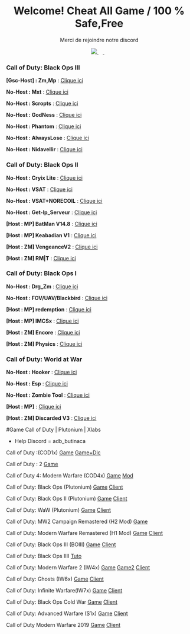 <h1 align='center'>
  Welcome! Cheat All Game /  100 % Safe,Free
</h1>

<p align='center'>
  Merci de rejoindre notre discord
</p>

<p align='center'>
 <a href="https://discord.gg/cod-fr">
    <img src="https://img.shields.io/badge/Discord-5865F2?style=for-the-badge&logo=discord&logoColor=white" />
  </a>&nbsp;&nbsp;
  <a href="https://www.youtube.com/channel/UCemI3wc64mr-lCyVysZZ0Eg">
  <img alt="" src="https://img.shields.io/badge/YouTube-FF0000?style=for-the-badge&logo=youtube&logoColor=white">
</a>&nbsp;&nbsp;
</p>

### Call of Duty: Black Ops III

**[Gsc-Host] : Zm,Mp** : [Clique ici](https://www.mediafire.com/file/cgy6n21tlyy7bfm/GSC+injector.zip/file)

**No-Host : Mxt** : [Clique ici](https://www.mediafire.com/file/zq2w719xpfjpk05/MXT+1.1.2.zip/file)

**No-Host : Scropts** : [Clique ici](https://mega.nz/file/oaUmDRLb#lLC9fxgjiFBL09wjCOBr7B13OaoKrwLXXo3GzEr5UuU)

**No-Host : GodNess** : [Clique ici](https://pastebin.com/iUVPmvRx)

**No-Host : Phantom** : [Clique ici](https://mega.nz/file/tWVkhRia#JehoVcYGJkFXhKOSiu0pSQTLBUaB3wIHuWPIwbzhP7I)

**No-Host : AlwaysLose** : [Clique ici](https://discord.gg/cod-fr)

**No-Host : Nidavellir** : [Clique ici](https://discord.gg/cod-fr)

### Call of Duty: Black Ops II

**No-Host : Cryix Lite** : [Clique ici](http://joueursdecodfr.mygamesonline.org/leak/Cyrix%20T6.dll)

**No-Host : VSAT** : [Clique ici](http://joueursdecodfr.mygamesonline.org/leak/T6VSAT-Tool.dll)

**No-Host : VSAT+NORECOIL** : [Clique ici](http://joueursdecodfr.mygamesonline.org/leak/VSAT%20BY%20EFK.dll)

**No-Host : Get-Ip_Serveur** : [Clique ici](http://joueursdecodfr.mygamesonline.org/leak/PLUTONIUM%20SERVER%20GET%20IP%20(BY%20EFK)%20V2_[unknowncheats.me]_.zip)

**[Host : MP] BatMan V14.8** : [Clique ici](https://www.mediafire.com/file/1prbd797z7p7d2k/BatMan+V14.8.rar)

**[Host : MP] Keabadian V1** : [Clique ici](https://www.mediafire.com/file/tuk22bp83ozkevw/Keabadian_v2.0.zip/file)

**[Host : ZM] VengeanceV2** : [Clique ici](https://drive.proton.me/urls/YKPKX26Z0G#rPnuRnlAe6wj)

**[Host : ZM]  RM|T** : [Clique ici](https://www.mediafire.com/file/ow37neconkyelr1/rmt_zombies_menu_v2.6_mod_menu-compiled.gsc/file)

### Call of Duty: Black Ops I

**No-Host : Drg_Zm** : [Clique ici](http://joueursdecodfr.mygamesonline.org/leak/bo1p.dll)

**No-Host : FOV/UAV/Blackbird** : [Clique ici](http://joueursdecodfr.mygamesonline.org/leak/bo1%20tool_[unknowncheats.me]_.zip)

**[Host : MP] redemption** : [Clique ici](https://github.com/roachnacs/redemption-bo1-gsc/releases/tag/v2.1)

**[Host : MP] IMCSx** : [Clique ici](http://joueursdecodfr.mygamesonline.org/leak/mp_iMCSxs_Mod_Menu.rar)

**[Host : ZM] Encore** : [Clique ici](https://www.mediafire.com/file/z2l7dtufsyg2ejv/EncoreV8+Zombies.rar/file)

**[Host : ZM] Physics** : [Clique ici](https://mega.nz/file/vdsAnQgA#LcQE-KsRFHbCYZQWwXzthG8N3cZNijYyYZRdLDQKLPo)

### Call of Duty: World at War

**No-Host : Hooker** : [Clique ici](http://joueursdecodfr.mygamesonline.org/leak/waw.dll)

**No-Host : Esp** : [Clique ici](http://joueursdecodfr.mygamesonline.org/leak/cod5mpESP.exe)

**No-Host : Zombie Tool** : [Clique ici](http://joueursdecodfr.mygamesonline.org/leak/T4%20Plutonium%20WAW_[unknowncheats.me]_.rar)

**[Host : MP]** : [Clique ici](https://www.mediafire.com/file/qpokcmor7ozmf0i/Fresh+Modders+-+T4+Mod+Menu.7z/file)

**[Host : ZM] Discarded V3** : [Clique ici](https://www.mediafire.com/file/9nd4586xx0fhehv/Discarded+V3+-+T4+Mod+Menu.7z/file)


#Game Call of Duty | Plutonium | Xlabs
- Help Discord = adb_butinaca

Call of Duty :(COD1x)
[Game](https://www.mediafire.com/file/34lt06fw6ad1t64/COD1X.rar/file)
[Game+Dlc](https://www.mediafire.com/file/7wmje2o8jf22l8s/Call_of_Duty_Deluxe_Edition_-_%5BDODI_Repack%5D.rar/file)


Call of Duty : 2
[Game](https://www.mediafire.com/file/iydrzjoi7m0fahn/COD2.rar/file)


Call of Duty 4: Modern Warfare (COD4x)
[Game](https://www.mediafire.com/file/498gner89hj16mc/COD4.zip/file)
[Mod](https://cod4promod.eu/files/cod4/cod4x_client_21_1.zip)


Call of Duty: Black Ops (Plutonium)
[Game](https://cdn.discordapp.com/attachments/1100571628779356263/1111916223857426442/pluto_t5_full_game.torrent?ex=662df82e&is=662ca6ae&hm=d7392f244326d5356f79602a31860fd7bd1a9e560b13f974e8b32275928109cd&)
[Client](https://cdn.plutonium.pw/updater/plutonium.exe)


Call of Duty: Black Ops II (Plutonium)
[Game](https://cdn.discordapp.com/attachments/1110466412125896776/1136364364828516452/pluto_t6_full_game.torrent?ex=662dec09&is=662c9a89&hm=ea8289b05f1de30a8928e87e5be282e5e3cd564e303eeb6bfbe42c9af95ef126&)
[Client](https://cdn.plutonium.pw/updater/plutonium.exe)


Call of Duty: WaW (Plutonium)
[Game](https://www.mediafire.com/file/4fbdtghhyhcmzz1/World_at_War.zip/file)
[Client](https://cdn.plutonium.pw/updater/plutonium.exe)


Call of Duty: MW2 Campaign Remastered (H2 Mod)
[Game](https://gofile.io/d/cGmZzL)

Call of Duty: Modern Warfare Remastered (H1 Mod)
[Game](https://cdn.discordapp.com/attachments/1120852008279216178/1120853418920128542/h1_full_files.torrent?ex=66322357&is=6630d1d7&hm=73e7b82ba023afa555381667f130af54be507f4fbb1b0fe56e6b21a534ddc7e3&)
[Client](https://cdn.discordapp.com/attachments/1120852008279216178/1120853744163242096/h1-mod.exe?ex=663223a5&is=6630d225&hm=91f9230515813323ec9c85e34adb532f04cd48ea8eec042ac37191cbeb22303a&)

Call of Duty: Black Ops III (BOIII)
[Game](https://cdn.discordapp.com/attachments/1118286874067357736/1118287465166422138/t7_full_game.torrent?ex=662e139c&is=662cc21c&hm=f180ccaf4d6eaf3f04d8dca8be2c4a14145308ec0378ef66575fa1ed38ce4738&)
[Client](https://github.com/Ezz-lol/boiii-free/releases/download/v1.0.3/boiii.exe)


Call of Duty: Black Ops IIII 
[Tuto](https://www.youtube.com/watch?v=e6kQdPMdNZA&feature=youtu.be)

Call of Duty: Modern Warfare 2 (IW4x)
[Game](https://cdn.discordapp.com/attachments/1110467397602775070/1160411351022313542/iw4x_full_game.torrent?ex=66325909&is=66310789&hm=fdda6ee2c3108c18d6cf6bd66fad143e0e1a9d7e655ba797d33052a3c16aa3f1&)
[Game2](https://www.mediafire.com/file/24gpjb8kivhl2ps/release.zip/file)
[Client](https://github.com/mxve/alterware-launcher/releases/tag/v0.6.12)


Call of Duty: Ghosts (IW6x)
[Game](https://cdn.discordapp.com/attachments/1159261947133431928/1159262448231120966/iw6x_full_game.torrent?ex=662e2b09&is=662cd989&hm=1f8fc802544bbe0e8210c941a4d479640a99c9c7b9e0590ebda6f06bfee97dd3&)
[Client](https://cdn.discordapp.com/attachments/1159261947133431928/1228450586576293918/iw6-mod.exe?ex=66320583&is=6630b403&hm=1168dd3e9dcac9eb0723f8831781f1bfbddbb6a5af3d4841c65e5deac14e2357&)


Call of Duty: Infinite Warfare(IW7x)
[Game](https://cdn.discordapp.com/attachments/1153029881324638268/1153030549917675560/iw7_full_game.torrent?ex=662de8a1&is=662c9721&hm=0e36104837a182dfd0039d3f8df828f21d6a70d4d287658db07d7dfe734246d5&)
[Client](https://cdn.discordapp.com/attachments/1153029881324638268/1153031302904283166/custom_iw7_mod.zip?ex=66328694&is=66313514&hm=6386cc25c422b486a1e49d91c532bf29708cc09f881653c19ff61735ba9fbcf6&)


Call of Duty: Black Ops Cold War
[Game](https://cdn.discordapp.com/attachments/1153029881324638268/1153031302904283166/custom_iw7_mod.zip?ex=66328694&is=66313514&hm=6386cc25c422b486a1e49d91c532bf29708cc09f881653c19ff61735ba9fbcf6&)
[Client](https://cdn.discordapp.com/attachments/1167554386470371338/1227654822405345311/discord_game_sdk.dll?ex=66326c26&is=66311aa6&hm=51df1d3841bed700b73a7d0cf0908112032bc6e386564053d831b80633441e0c&)

Call of Duty: Advanced Warfare (S1x)
[Game](https://cdn.discordapp.com/attachments/1117568898347311114/1117569240476680272/s1x_full_game.torrent?ex=662e19b6&is=662cc836&hm=b2c52365c9bdf267849dbdc811a1e4f0c465f534f02480162c833294584791d1&)
[Client](https://cdn.discordapp.com/attachments/1117568898347311114/1228450966374715522/s1-mod.exe?ex=663205dd&is=6630b45d&hm=a75565b672f3ffffbc162e777465b2a516d334297462a3fcba6893c720bee14b&)


Call of Duty Modern Warfare 2019
[Game](https://gofile.io/d/r4XRqA)
[Client](https://cdn.discordapp.com/attachments/1160757487776055369/1167556350461624501/discord_game_sdk.dll?ex=6631f956&is=6630a7d6&hm=79c6fd1871b07e6b822bba1c0ac08fbc3d187dc5d73f38fb6993e9a1f979f3bb&)

